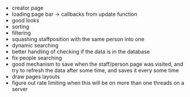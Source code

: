 - creator page
- loading page bar -> callbacks from update function
- good looks
- sorting
- filtering
- squashing staffposition with the same person into one
- dynamic searching
- better handling of checking if the data is in the database
- fix people searching
- good mechanism to save when the staff/person page was visited, and try to refresh the data after some time, and saves it every some time
- draw pages layouts
- figure out rate limiting when this will be on more than one threads on a server